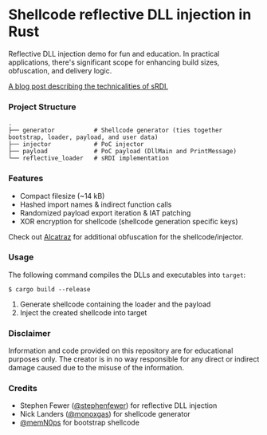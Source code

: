 # Shellcode reflective DLL injection in Rust

Reflective DLL injection demo for fun and education. In practical applications, there's significant scope for enhancing build sizes, obfuscation, and delivery logic.

[A blog post describing the technicalities of sRDI.](https://golfed.xyz/blog/understanding-srdi/)

### Project Structure

```shell
.
├── generator           # Shellcode generator (ties together bootstrap, loader, payload, and user data)
├── injector            # PoC injector
├── payload             # PoC payload (DllMain and PrintMessage)
└── reflective_loader   # sRDI implementation
```

### Features

- Compact filesize (~14 kB)
- Hashed import names & indirect function calls
- Randomized payload export iteration & IAT patching
- XOR encryption for shellcode (shellcode generation specific keys)

Check out [Alcatraz](https://github.com/weak1337/Alcatraz/) for additional obfuscation for the shellcode/injector.

### Usage

The following command compiles the DLLs and executables into `target`:

```shell
$ cargo build --release
```

1. Generate shellcode containing the loader and the payload
2. Inject the created shellcode into target

### Disclaimer

Information and code provided on this repository are for educational purposes only. The creator is in no way responsible for any direct or indirect damage caused due to the misuse of the information.

### Credits

- Stephen Fewer ([@stephenfewer](https://github.com/stephenfewer)) for reflective DLL injection
- Nick Landers ([@monoxgas](https://github.com/monoxgas)) for shellcode generator
- [@memN0ps](https://github.com/memN0ps) for bootstrap shellcode
